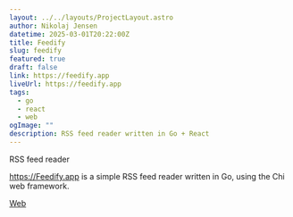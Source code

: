 ```yaml
---
layout: ../../layouts/ProjectLayout.astro
author: Nikolaj Jensen
datetime: 2025-03-01T20:22:00Z
title: Feedify
slug: feedify
featured: true
draft: false
link: https://feedify.app
liveUrl: https://feedify.app
tags:
  - go
  - react
  - web
ogImage: ""
description: RSS feed reader written in Go + React
---
```


RSS feed reader

https://Feedify.app is a simple RSS feed reader written in Go, using the Chi web framework.


[Web](https://feedify.app)
```
